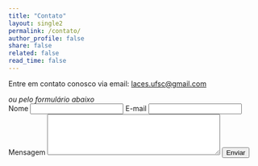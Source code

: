 ```yaml
---
title: "Contato"
layout: single2
permalink: /contato/
author_profile: false
share: false
related: false
read_time: false
---
```

Entre em contato conosco via email: <a href="mailto:laces.ufsc@gmail.com" class="btn btn--info">laces.ufsc@gmail.com <i class="far fa-paper-plane"></i></a>


<section id="one">
<section>
<i>ou pelo formulário abaixo</i>
    <div class="container">
        <form method="POST" action="https://formspree.io/xjvawzkg">
            <label><span>Nome</span>
            <input type="text" name="Nome"></label>
            <label><span>E-mail</span>
            <input type="email" name="Responder para"></label>
            <label><span>Mensagem</span>
            <textarea name="Mensagem" rows="5" cols="40"></textarea></label>
            <input type="submit" value="Enviar">
        </form>
</div>
</section>
